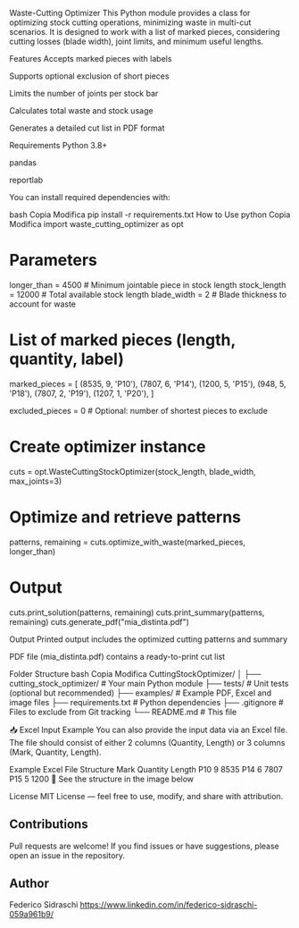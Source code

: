 Waste-Cutting Optimizer
This Python module provides a class for optimizing stock cutting operations, minimizing waste in multi-cut scenarios. It is designed to work with a list of marked pieces, considering cutting losses (blade width), joint limits, and minimum useful lengths.

Features
Accepts marked pieces with labels

Supports optional exclusion of short pieces

Limits the number of joints per stock bar

Calculates total waste and stock usage

Generates a detailed cut list in PDF format

Requirements
Python 3.8+

pandas

reportlab

You can install required dependencies with:

bash
Copia
Modifica
pip install -r requirements.txt
How to Use
python
Copia
Modifica
import waste_cutting_optimizer as opt

# Parameters
longer_than = 4500          # Minimum jointable piece in stock length
stock_length = 12000        # Total available stock length
blade_width = 2             # Blade thickness to account for waste

# List of marked pieces (length, quantity, label)
marked_pieces = [
    (8535, 9, 'P10'),
    (7807, 6, 'P14'),
    (1200, 5, 'P15'),
    (948, 5, 'P18'),
    (7807, 2, 'P19'),
    (1207, 1, 'P20'),
]

excluded_pieces = 0  # Optional: number of shortest pieces to exclude

# Create optimizer instance
cuts = opt.WasteCuttingStockOptimizer(stock_length, blade_width, max_joints=3)

# Optimize and retrieve patterns
patterns, remaining = cuts.optimize_with_waste(marked_pieces, longer_than)

# Output
cuts.print_solution(patterns, remaining)
cuts.print_summary(patterns, remaining)
cuts.generate_pdf("mia_distinta.pdf")


Output
Printed output includes the optimized cutting patterns and summary

PDF file (mia_distinta.pdf) contains a ready-to-print cut list

Folder Structure
bash
Copia
Modifica
CuttingStockOptimizer/
│
├── cutting_stock_optimizer/           # Your main Python module
├── tests/                             # Unit tests (optional but recommended)
├── examples/                          # Example PDF, Excel and image files
├── requirements.txt                   # Python dependencies
├── .gitignore                         # Files to exclude from Git tracking
└── README.md                          # This file

📥 Excel Input Example
You can also provide the input data via an Excel file. The file should consist of either 2 columns (Quantity, Length) or 3 columns (Mark, Quantity, Length).

Example Excel File Structure
Mark	Quantity	Length
P10	9	8535
P14	6	7807
P15	5	1200
📸 See the structure in the image below


License
MIT License — feel free to use, modify, and share with attribution.

## Contributions
Pull requests are welcome! If you find issues or have suggestions, please open an issue in the repository.

## Author
Federico Sidraschi https://www.linkedin.com/in/federico-sidraschi-059a961b9/
